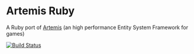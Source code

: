 Artemis Ruby
============

A Ruby port of [Artemis](http://gamadu.com/artemis/) (an high performance Entity System Framework for games)

[![Build Status](https://travis-ci.org/vinova/Artemis-Ruby.png)](https://travis-ci.org/vinova/Artemis-Ruby)

